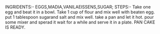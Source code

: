 INGRIDENTS:-
EGGS,MADIA,VANILAEISSENS,SUGAR;
STEPS:-
Take one egg and beat it in a bowl.
Take 1 cup of flour and mix well with beaten egg.
put 1 tablespoon sugarand salt and mix well.
take a pan and let it hot.
pour some mixer and sperad it wait for a while and serve it in a plate.
PAN CAKE IS READY.